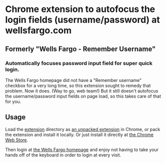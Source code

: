 Chrome extension to autofocus the login fields (username/password) at wellsfargo.com
===

## Formerly "Wells Fargo - Remember Username"

### Automatically focuses password input field for super quick login.

The Wells Fargo homepage did not have a "Remember username" checkbox for a very long time, so this extension sought to remedy that problem. Now it does. (Way to go, web team!) But it still doesn't autofocus the username/password input fields on page load, so this takes care of that for you.

## Usage

Load the [extension](/extension/) directory as [an unpacked extension](https://developer.chrome.com/extensions/getstarted#unpacked) in Chrome, or pack the extension and install it locally. Or just install it directly at [the Chrome Web Store](https://chrome.google.com/webstore/detail/cgadmadfnbdaplnanejoebmbfpgpliee).

Then login at [the Wells Fargo homepage](https://www.wellsfargo.com/) and enjoy not having to take your hands off of the keyboard in order to login at every visit.
